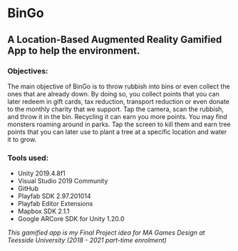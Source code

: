 # BinGo
## A Location-Based Augmented Reality Gamified App to help the environment.


### Objectives:
The main objective of BinGo is to throw rubbish into bins or even collect the ones that are already down. By doing so, you collect points that you can later redeem in gift cards, tax reduction, transport reduction or even donate to the monthly charity that we support. Tap the camera, scan the rubbish, and throw it in the bin. Recycling it can earn you more points. You may find monsters roaming around in parks. Tap the screen to kill them and earn tree points that you can later use to plant a tree at a specific location and water it to grow. 


### Tools used:
- Unity 2019.4.8f1
- Visual Studio 2019 Community
- GitHub
- Playfab SDK 2.97.201014
- Playfab Editor Extensions
- Mapbox SDK 2.1.1
- Google ARCore SDK for Unity 1.20.0


*This gamified app is my Final Project idea for MA Games Design at Teesside University (2018 - 2021 part-time enrolment)*
